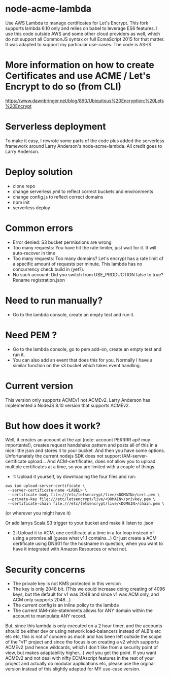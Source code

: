 # node-acme-lambda
Use AWS Lambda to manage certificates for Let's Encrypt. This fork supports lambda 6.10 only and relies on babel to leverage ES6 features. I use this code outside AWS and some other cloud providers as well, which do not support all CommonJS syntax or full EcmaScript 2015 for that matter. It was adapted to support my particular use-cases. The code is AS-IS.

# More information on how to create Certificates and use ACME / Let's Encrypt to do so (from CLI)
https://www.dawnbringer.net/blog/890/Ubiquitous%20Encryption:%20Lets%20Encrypt

# Serverless deployment

To make it easy, I rewrote some parts of the code plus added the serverless framework around Larry Anderson's node-acme-lambda.
All credit goes to Larry Anderson.

# Deploy solution
- clone repo
- change serverless.yml to reflect correct buckets and environments
- change config.js to reflect correct domains
- npm init
- serverless deploy

# Common errors
- Error denied: S3 bucket permissions are wrong
- Too many requests: You have hit the rate limiter, just wait for it. It will auto-recover in time
- Too many requests: Too many domains? Let's encrypt has a rate limit of a specific amount of requests per minute. This lambda has no concurrency check build in (yet?).
- No such account: Did you switch from USE_PRODUCTION false to true? Rename registration.json

# Need to run manually?
- Go to the lambda console, create an empty test and run it. 

# Need PEM ?
- Go to the lambda console, go to pem add-on, create an empty test and run it.
- You can also add an event that does this for you. Normally I have a similar function on the s3 bucket which takes event handling.


# Current version
This version only supports ACMEv1 not ACMEv2. Larry Anderson has implemented a NodeJS 8.10 version that supports ACMEv2. 

# But how does it work?
Well, it creates an account at the api (note: account PERRRR api! muy importante!), creates request handshake pattern and posts all of this in a nice little json and stores it to your bucket. And then you have some options. Unfortunately the current nodejs SDK does not support IAM-server-certificate upload... And ACM-certificates, does not allow you to upload multiple certificates at a time, so you are limited with a couple of things.

- 1: Upload it yourself, by downloading the four files and run:

```
aws iam upload-server-certificate \
 --server-certificate-name <LABEL> \
 --certificate-body file:///etc/letsencrypt/live/<DOMAIN>/cert.pem \
 --private-key file:///etc/letsencrypt/live/<DOMAIN>/privkey.pem \
 --certificate-chain file:///etc/letsencrypt/live/<DOMAIN>/chain.pem \
```

(or wherever you might have it)

Or add larrys Scala S3 trigger to your bucket and make it listen to .json

- 2: Upload it to ACM, one certificate at a time in a for loop instead of using a promise.all (guess what v1.1 contains...) Or just create a ACM certificate using DNS01 for the hostname in question, when you want to have it integrated with Amazon Resources or what not.

# Security concerns
- The private key is not KMS protected in this version
- The key is only 2048 bit. (This we could increase doing creating of 4096 keys, but the default for v1 was 2048 and since v1 was ACM only, and ACM only supports 2048...)
- The current config is an inline policy to the lambda
- The current IAM-role-statements allows for ANY domain within the account to manipulate ANY record.

But, since this lambda is only executed on a 2 hour timer, and the accounts should be either dev or using network load-balancers instead of ALB's etc etc etc, this is not of concern as much and has been left outside the scope of the "v1" project and since the focus is on creating a v2 which supports ACMEv2 (and hence wildcards, which I don't like from a security point of view, but makes adaptability higher...) well you get the point. If you want ACMEv2 and not deal with nifty ECMAscript features in the rest of your project and actually do modular applications etc, please use the orginal version instead of this slightly adapted for MY use-case version.
